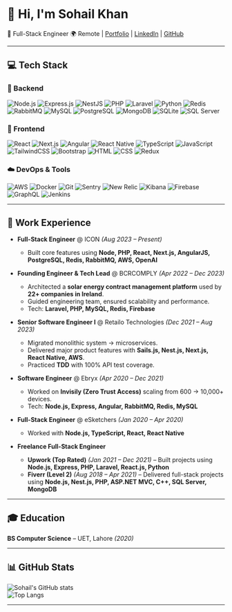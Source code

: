 # 👋 Hi, I'm Sohail Khan

🚀 Full-Stack Engineer
🌍 Remote | [Portfolio](https://s0h41l.github.io) | [LinkedIn](https://www.linkedin.com/in/s0h41l) | [GitHub](https://github.com/s0h41l)

---

## 💻 Tech Stack

### 🚀 Backend
![Node.js](https://img.shields.io/badge/Node.js-339933?style=flat&logo=nodedotjs&logoColor=white)
![Express.js](https://img.shields.io/badge/Express.js-000000?style=flat&logo=express&logoColor=white)
![NestJS](https://img.shields.io/badge/NestJS-E0234E?style=flat&logo=nestjs&logoColor=white)
![PHP](https://img.shields.io/badge/PHP-777BB4?style=flat&logo=php&logoColor=white)
![Laravel](https://img.shields.io/badge/Laravel-FF2D20?style=flat&logo=laravel&logoColor=white)
![Python](https://img.shields.io/badge/Python-3776AB?style=flat&logo=python&logoColor=white)
![Redis](https://img.shields.io/badge/Redis-DC382D?style=flat&logo=redis&logoColor=white)
![RabbitMQ](https://img.shields.io/badge/RabbitMQ-FF6600?style=flat&logo=rabbitmq&logoColor=white)
![MySQL](https://img.shields.io/badge/MySQL-4479A1?style=flat&logo=mysql&logoColor=white)
![PostgreSQL](https://img.shields.io/badge/PostgreSQL-4169E1?style=flat&logo=postgresql&logoColor=white)
![MongoDB](https://img.shields.io/badge/MongoDB-47A248?style=flat&logo=mongodb&logoColor=white)
![SQLite](https://img.shields.io/badge/SQLite-003B57?style=flat&logo=sqlite&logoColor=white)
![SQL Server](https://img.shields.io/badge/SQL%20Server-CC2927?style=flat&logo=microsoftsqlserver&logoColor=white)

### 🎨 Frontend
![React](https://img.shields.io/badge/React-20232A?style=flat&logo=react&logoColor=61DAFB)
![Next.js](https://img.shields.io/badge/Next.js-000000?style=flat&logo=nextdotjs&logoColor=white)
![Angular](https://img.shields.io/badge/Angular-DD0031?style=flat&logo=angular&logoColor=white)
![React Native](https://img.shields.io/badge/React_Native-20232A?style=flat&logo=react&logoColor=61DAFB)
![TypeScript](https://img.shields.io/badge/TypeScript-007ACC?style=flat&logo=typescript&logoColor=white)
![JavaScript](https://img.shields.io/badge/JavaScript-F7DF1E?style=flat&logo=javascript&logoColor=black)
![TailwindCSS](https://img.shields.io/badge/Tailwind_CSS-38B2AC?style=flat&logo=tailwind-css&logoColor=white)
![Bootstrap](https://img.shields.io/badge/Bootstrap-7952B3?style=flat&logo=bootstrap&logoColor=white)
![HTML](https://img.shields.io/badge/HTML5-E34F26?style=flat&logo=html5&logoColor=white)
![CSS](https://img.shields.io/badge/CSS3-1572B6?style=flat&logo=css3&logoColor=white)
![Redux](https://img.shields.io/badge/Redux-764ABC?style=flat&logo=redux&logoColor=white)

### ☁️ DevOps & Tools
![AWS](https://img.shields.io/badge/AWS-232F3E?style=flat&logo=amazon-aws&logoColor=white)
![Docker](https://img.shields.io/badge/Docker-2496ED?style=flat&logo=docker&logoColor=white)
![Git](https://img.shields.io/badge/Git-F05032?style=flat&logo=git&logoColor=white)
![Sentry](https://img.shields.io/badge/Sentry-362D59?style=flat&logo=sentry&logoColor=white)
![New Relic](https://img.shields.io/badge/New%20Relic-008C99?style=flat&logo=newrelic&logoColor=white)
![Kibana](https://img.shields.io/badge/Kibana-005571?style=flat&logo=kibana&logoColor=white)
![Firebase](https://img.shields.io/badge/Firebase-FFCA28?style=flat&logo=firebase&logoColor=black)
![GraphQL](https://img.shields.io/badge/GraphQL-E10098?style=flat&logo=graphql&logoColor=white)
![Jenkins](https://img.shields.io/badge/Jenkins-D24939?style=flat&logo=jenkins&logoColor=white)

---

## 🏢 Work Experience

- **Full-Stack Engineer** @ ICON *(Aug 2023 – Present)*  
  - Built core features using **Node, PHP, React, Next.js, AngularJS, PostgreSQL, Redis, RabbitMQ, AWS, OpenAI**  

- **Founding Engineer & Tech Lead** @ BCRCOMPLY *(Apr 2022 – Dec 2023)*  
  - Architected a **solar energy contract management platform** used by **22+ companies in Ireland**.  
  - Guided engineering team, ensured scalability and performance.  
  - Tech: **Laravel, PHP, MySQL, Redis, Firebase**  

- **Senior Software Engineer I** @ Retailo Technologies *(Dec 2021 – Aug 2023)*  
  - Migrated monolithic system → microservices.  
  - Delivered major product features with **Sails.js, Nest.js, Next.js, React Native, AWS**.  
  - Practiced **TDD** with 100% API test coverage.  

- **Software Engineer** @ Ebryx *(Apr 2020 – Dec 2021)*  
  - Worked on **Invisily (Zero Trust Access)** scaling from 600 → 10,000+ devices.  
  - Tech: **Node.js, Express, Angular, RabbitMQ, Redis, MySQL**  

- **Full-Stack Engineer** @ eSketchers *(Jan 2020 – Apr 2020)*  
  - Worked with **Node.js, TypeScript, React, React Native**  

- **Freelance Full-Stack Engineer**  
  - **Upwork (Top Rated)** *(Jan 2021 – Dec 2021)* – Built projects using **Node.js, Express, PHP, Laravel, React.js, Python**  
  - **Fiverr (Level 2)** *(Aug 2018 – Apr 2021)* – Delivered full-stack projects using **Node.js, Nest.js, PHP, ASP.NET MVC, C++, SQL Server, MongoDB**  

---

## 🎓 Education
**BS Computer Science** – UET, Lahore *(2020)*

---

## 📊 GitHub Stats

![Sohail's GitHub stats](https://github-readme-stats.vercel.app/api?username=s0h41l&show_icons=true&theme=tokyonight)  
![Top Langs](https://github-readme-stats.vercel.app/api/top-langs/?username=s0h41l&layout=compact&theme=tokyonight)

---
